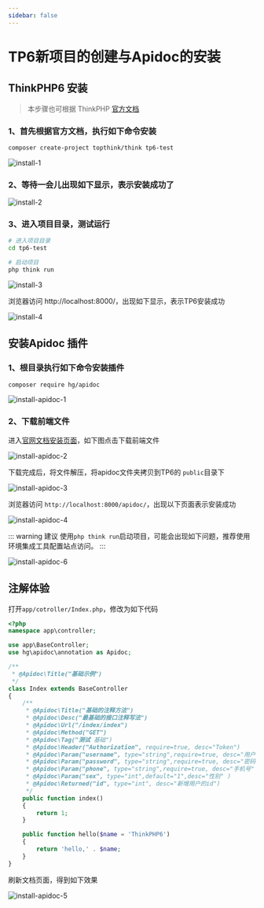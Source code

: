 ```yaml
---
sidebar: false
---
```


# TP6新项目的创建与Apidoc的安装


## ThinkPHP6 安装
> 本步骤也可根据 ThinkPHP [官方文档](https://www.kancloud.cn/manual/thinkphp6_0/1037481)
### 1、首先根据官方文档，执行如下命令安装

```sh
composer create-project topthink/think tp6-test
```
![install-1](/images/course/install-1.png "install-1")

### 2、等待一会儿出现如下显示，表示安装成功了

![install-2](/images/course/install-2.png "install-2")

### 3、进入项目目录，测试运行

```sh
# 进入项目目录
cd tp6-test

# 启动项目
php think run
```
![install-3](/images/course/install-3.png "install-3")

浏览器访问 http://localhost:8000/，出现如下显示，表示TP6安装成功

![install-4](/images/course/install-4.png "install-4")


## 安装Apidoc 插件

### 1、根目录执行如下命令安装插件
```sh
composer require hg/apidoc
```

![install-apidoc-1](/images/course/install-apidoc-1.png "install-apidoc-1")

### 2、下载前端文件

进入[官网文档安装页面](/install)，如下图点击下载前端文件

![install-apidoc-2](/images/course/install-apidoc-2.png "install-apidoc-2")

下载完成后，将文件解压，将apidoc文件夹拷贝到TP6的 `public`目录下

![install-apidoc-3](/images/course/install-apidoc-3.png "install-apidoc-3")

浏览器访问 `http://localhost:8000/apidoc/`，出现以下页面表示安装成功

![install-apidoc-4](/images/course/install-apidoc-4.png "install-apidoc-4")

::: warning 建议
使用`php think run`启动项目，可能会出现如下问题，推荐使用环境集成工具配置站点访问。
:::

![install-apidoc-6](/images/course/install-apidoc-6.png "install-apidoc-6")

## 注解体验

打开`app/cotroller/Index.php`，修改为如下代码

```php
<?php
namespace app\controller;

use app\BaseController;
use hg\apidoc\annotation as Apidoc;

/**
 * @Apidoc\Title("基础示例")
 */
class Index extends BaseController
{
    /**
     * @Apidoc\Title("基础的注释方法")
     * @Apidoc\Desc("最基础的接口注释写法")
     * @Apidoc\Url("/index/index")
     * @Apidoc\Method("GET")
     * @Apidoc\Tag("测试 基础")
     * @Apidoc\Header("Authorization", require=true, desc="Token")
     * @Apidoc\Param("username", type="string",require=true, desc="用户名" )
     * @Apidoc\Param("password", type="string",require=true, desc="密码" )
     * @Apidoc\Param("phone", type="string",require=true, desc="手机号" )
     * @Apidoc\Param("sex", type="int",default="1",desc="性别" )
     * @Apidoc\Returned("id", type="int", desc="新增用户的id")
     */
    public function index()
    {
        return 1;
    }

    public function hello($name = 'ThinkPHP6')
    {
        return 'hello,' . $name;
    }
}
```

刷新文档页面，得到如下效果

![install-apidoc-5](/images/course/install-apidoc-5.png "install-apidoc-5")






